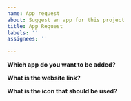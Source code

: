 ```yaml
---
name: App request
about: Suggest an app for this project
title: App Request
labels: ''
assignees: ''

---
```


**Which app do you want to be added?**

**What is the website link?**

**What is the icon that should be used?**
